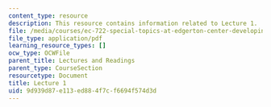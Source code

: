 ```yaml
---
content_type: resource
description: This resource contains information related to Lecture 1.
file: /media/courses/ec-722-special-topics-at-edgerton-center-developing-world-prosthetics-spring-2010/9d939d87e113ed884f7cf6694f574d3d_MITEC_722S10_lecture1.pdf
file_type: application/pdf
learning_resource_types: []
ocw_type: OCWFile
parent_title: Lectures and Readings
parent_type: CourseSection
resourcetype: Document
title: Lecture 1
uid: 9d939d87-e113-ed88-4f7c-f6694f574d3d
---
```

